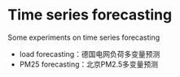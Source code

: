 # Time series forecasting
 Some experiments on time series forecasting


- load forecasting：德国电网负荷多变量预测
- PM25 forecasting：北京PM2.5多变量预测
